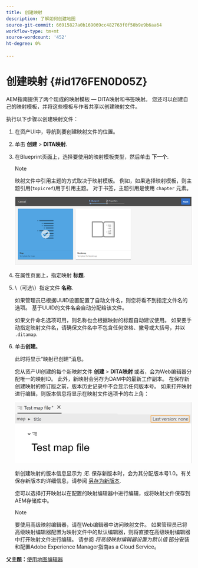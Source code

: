 ```yaml
---
title: 创建映射
description: 了解如何创建地图
source-git-commit: 66915827a0b169069cc482763f0f50b9e9b6aa64
workflow-type: tm+mt
source-wordcount: '452'
ht-degree: 0%

---
```



# 创建映射 {#id176FEN0D05Z}

AEM指南提供了两个现成的映射模板 — DITA映射和书签映射。 您还可以创建自己的映射模板，并将这些模板与作者共享以创建映射文件。

执行以下步骤以创建映射文件：

1. 在资产UI中，导航到要创建映射文件的位置。

1. 单击 **创建** \> **DITA映射**.

1. 在Blueprint页面上，选择要使用的映射模板类型，然后单击 **下一个**.

   >[!NOTE]
   >
   > 映射文件中引用主题的方式取决于映射模板。 例如，如果选择映射模板，则主题引用\(`topicref`\)用于引用主题。 对于书签，主题引用是使用 `chapter` 元素。

   ![](images/map-template.png)

1. 在属性页面上，指定映射 **标题**.

1. \（可选\）指定文件 **名称**.

   如果管理员已根据UUID设置配置了自动文件名，则您将看不到指定文件名的选项。 基于UUID的文件名会自动分配给该文件。

   如果文件命名选项可用，则名称也会根据映射的标题自动建议使用。 如果要手动指定映射文件名，请确保文件名中不包含任何空格、撇号或大括号，并以 `.ditamap`.

1. 单击&#x200B;**创建**。

   此时将显示“映射已创建”消息。

   您从资产UI创建的每个新映射文件 **创建** \> **DITA映射** 或者，会为Web编辑器分配唯一的映射ID。 此外，新映射会另存为DAM中的最新工作副本。 在保存新创建映射的修订版之前，版本历史记录中不会显示任何版本号。 如果打开映射进行编辑，则版本信息将显示在映射文件选项卡的右上角：

   ![](images/first-version-map-none.png)

   新创建映射的版本信息显示为 *无*. 保存新版本时，会为其分配版本号1.0。有关保存新版本的详细信息，请参阅 [另存为新版本](web-editor-features.md#save-as-new-version-id209ME400GXA).

   您可以选择打开映射以在配置的映射编辑器中进行编辑，或将映射文件保存到AEM存储库中。

   >[!NOTE]
   >
   > 要使用高级映射编辑器，请在Web编辑器中访问映射文件。 如果管理员已将高级映射编辑器配置为映射文件中的默认编辑器，则将直接在高级映射编辑器中打开映射文件进行编辑。 请参阅 *将高级映射编辑器设置为默认值* 部分安装和配置Adobe Experience Manager指南as a Cloud Service。


**父主题：**[&#x200B;使用地图编辑器](map-editor.md)

